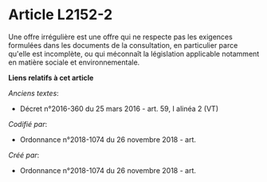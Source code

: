 # Article L2152-2

Une offre irrégulière est une offre qui ne respecte pas les exigences formulées dans les documents de la consultation, en
particulier parce qu'elle est incomplète, ou qui méconnaît la législation applicable notamment en matière sociale et
environnementale.

**Liens relatifs à cet article**

_Anciens textes_:

  - Décret n°2016-360 du 25 mars 2016 - art. 59, I alinéa 2 (VT)

_Codifié par_:

  - Ordonnance n°2018-1074 du 26 novembre 2018 - art.

_Créé par_:

  - Ordonnance n°2018-1074 du 26 novembre 2018 - art.

